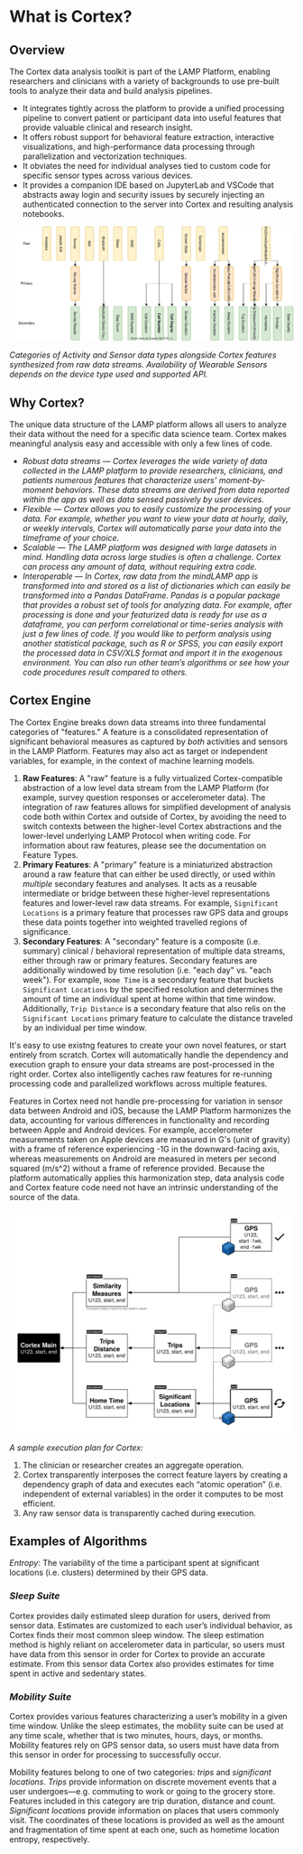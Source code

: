 # What is Cortex?

## **Overview**

The Cortex data analysis toolkit is part of the LAMP Platform, enabling researchers and clinicians with a variety of backgrounds to use pre-built tools to analyze their data and build analysis pipelines. 

- It integrates tightly across the platform to provide a unified processing pipeline to convert patient or participant data into useful features that provide valuable clinical and research insight.
- It offers robust support for behavioral feature extraction, interactive visualizations, and high-performance data processing through parallelization and vectorization techniques.
- It obviates the need for individual analyses tied to custom code for specific sensor types across various devices.
- It provides a companion IDE based on JupyterLab and VSCode that abstracts away login and security issues by securely injecting an authenticated connection to the server into Cortex and resulting analysis notebooks.

![](assets/cortex_diagram.svg)

_Categories of Activity and Sensor data types alongside Cortex features synthesized from raw data streams. Availability of Wearable Sensors depends on the device type used and supported API._


## **Why Cortex?**

The unique data structure of the LAMP platform allows all users to analyze their data without the need for a specific data science team. Cortex makes meaningful analysis easy and accessible with only a few lines of code.

- *Robust data streams — Cortex leverages the wide variety of data collected in the LAMP platform to provide researchers, clinicians, and patients numerous features that characterize users’ moment-by-moment behaviors. These data streams are derived from data reported within the app as well as data sensed passively by user devices.*
- *Flexible — Cortex allows you to easily customize the processing of your data. For example, whether you want to view your data at hourly, daily, or weekly intervals, Cortex will automatically parse your data into the timeframe of your choice.*
- *Scalable — The LAMP platform was designed with large datasets in mind. Handling data across large studies is often a challenge. Cortex can process any amount of data, without requiring extra code.*
- *Interoperable — In Cortex, raw data from the mindLAMP app is transformed into and stored as a list of dictionaries which can easily be transformed into a Pandas DataFrame. Pandas is a popular package that provides a robust set of tools for analyzing data. For example, after processing is done and your featurized data is ready for use as a dataframe, you can perform correlational or time-series analysis with just a few lines of code. If you would like to perform analysis using another statistical package, such as R or SPSS, you can easily export the processed data in CSV/XLS format and import it in the exogenous environment. You can also run other team’s algorithms or see how your code procedures result compared to others.*

## Cortex Engine

The Cortex Engine breaks down data streams into three fundamental categories of "features." A feature is a consolidated representation of significant behavioral measures as captured by _both_ activities and sensors in the LAMP Platform. Features may also act as target or independent variables, for example, in the context of machine learning models. 

1. **Raw Features**: A "raw" feature is a fully virtualized Cortex-compatible abstraction of a low level data stream from the LAMP Platform (for example, survey question responses or accelerometer data). The integration of raw features allows for simplified development of analysis code both within Cortex and outside of Cortex, by avoiding the need to switch contexts between the higher-level Cortex abstractions and the lower-level underlying LAMP Protocol when writing code. For information about raw features, please see the documentation on Feature Types.
1. **Primary Features**: A "primary" feature is a miniaturized abstraction around a raw feature that can either be used directly, or used within _multiple_ secondary features and analyses. It acts as a reusable intermediate or bridge between these higher-level representations features and lower-level raw data streams. For example, `Significant Locations` is a primary feature that processes raw GPS data and groups these data points together into weighted travelled regions of significance.
1. **Secondary Features**: A "secondary" feature is a composite (i.e. summary) clinical / behavioral representation of multiple data streams, either through raw or primary features. Secondary features are additionally windowed by time resolution (i.e. "each day" vs. "each week"). For example, `Home Time` is a secondary feature that buckets `Significant Locations` by the specified resolution and determines the amount of time an individual spent at home within that time window. Additionally, `Trip Distance` is a secondary feature that also relis on the `Significant Locations` primary feature to calculate the distance traveled by an individual per time window. 

It's easy to use existng features to create your own novel features, or start entirely from scratch. Cortex will automatically handle the dependency and execution graph to ensure your data streams are post-processed in the right order. Cortex also intelligently caches raw features for re-running processing code and parallelized workflows across multiple features.

Features in Cortex need not handle pre-processing for variation in sensor data between Android and iOS, because the LAMP Platform harmonizes the data, accounting for various differences in functionality and recording between Apple and Android devices. For example, accelerometer measurements taken on Apple devices are measured in G's (unit of gravity) with a frame of reference experiencing -1G in the downward-facing axis, whereas measurements on Android are measured in meters per second squared (m/s^2) without a frame of reference provided. Because the platform automatically applies this harmonization step, data analysis code and Cortex feature code need not have an intrinsic understanding of the source of the data. 

![](assets/cortex_caching.svg)

_A sample execution plan for Cortex:_
1. The clinician or researcher creates an aggregate operation.
2. Cortex transparently interposes the correct feature layers by creating a dependency graph of data and executes each “atomic operation” (i.e. independent of external variables) in the order it computes to be most efficient.
3. Any raw sensor data is transparently cached during execution.

## **Examples of Algorithms**

*Entropy*: The variability of the time a participant spent at significant locations (i.e. clusters) determined by their GPS data.

### *Sleep Suite*

Cortex provides daily estimated sleep duration for users, derived from sensor data. Estimates are customized to each user’s individual behavior, as Cortex finds their most common sleep window. The sleep estimation method is highly reliant on accelerometer data in particular, so users must have data from this sensor in order for Cortex to provide an accurate estimate. From this sensor data Cortex also provides estimates for time spent in active and sedentary states.

### *Mobility Suite*

Cortex provides various features characterizing a user’s mobility in a given time window. Unlike the sleep estimates, the mobility suite can be used at any time scale, whether that is two minutes, hours, days, or months. Mobility features rely on GPS sensor data, so users must have data from this sensor in order for processing to successfully occur.

Mobility features belong to one of two categories: *trips* and *significant locations*. *Trips* provide information on discrete movement events that a user undergoes—e.g. commuting to work or going to the grocery store. Features included in this category are trip duration, distance and count. *Significant locations* provide information on places that users commonly visit. The coordinates of these locations is provided as well as the amount and fragmentation of time spent at each one, such as hometime location entropy, respectively.

